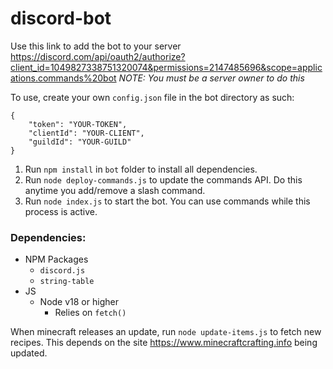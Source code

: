 # discord-bot

Use this link to add the bot to your server
https://discord.com/api/oauth2/authorize?client_id=1049827338751320074&permissions=2147485696&scope=applications.commands%20bot
*NOTE: You must be a server owner to do this*

To use, create your own `config.json` file in the bot directory as such:
```
{
    "token": "YOUR-TOKEN",
    "clientId": "YOUR-CLIENT",
    "guildId": "YOUR-GUILD"
}
```
1. Run `npm install` in `bot` folder to install all dependencies.
2. Run `node deploy-commands.js` to update the commands API. Do this anytime you add/remove a slash command.
3. Run `node index.js` to start the bot. You can use commands while this process is active.

### Dependencies:
- NPM Packages
  - `discord.js`
  - `string-table`
- JS
  - Node v18 or higher
    - Relies on `fetch()`

When minecraft releases an update, run `node update-items.js` to fetch new recipes.
This depends on the site https://www.minecraftcrafting.info being updated.
